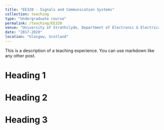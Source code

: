 ```yaml
---
title: "EE320 - Signals and Communication Systems"
collection: teaching
type: "Undergraduate course"
permalink: /teaching/EE320
venue: "University of Strathclyde, Department of Electronic & Electrical Engineering"
date: "2017-2020"
location: "Glasgow, Scotland"
---
```


This is a description of a teaching experience. You can use markdown like any other post.

Heading 1
======

Heading 2
======

Heading 3
======